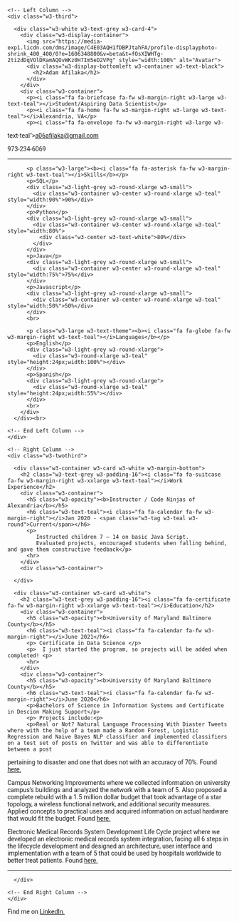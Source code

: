 <!DOCTYPE html>
<html>
<title>W3.CSS Template</title>
<meta charset="UTF-8">
<meta name="viewport" content="width=device-width, initial-scale=1">
<link rel="stylesheet" href="https://www.w3schools.com/w3css/4/w3.css">
<link rel='stylesheet' href='https://fonts.googleapis.com/css?family=Roboto'>
<link rel="stylesheet" href="https://cdnjs.cloudflare.com/ajax/libs/font-awesome/4.7.0/css/font-awesome.min.css">
<style>
html,body,h1,h2,h3,h4,h5,h6 {font-family: "Roboto", sans-serif}
</style>
<body class="w3-light-grey">

<!-- Page Container -->
<div class="w3-content w3-margin-top" style="max-width:1400px;">

  <!-- The Grid -->
  <div class="w3-row-padding">
  
    <!-- Left Column -->
    <div class="w3-third">
    
      <div class="w3-white w3-text-grey w3-card-4">
        <div class="w3-display-container">
          <img src="https://media-exp1.licdn.com/dms/image/C4E03AQH1fDBPJtahFA/profile-displayphoto-shrink_400_400/0?e=1606348800&v=beta&t=fOsXIWHTg-2ti2dDqVOlDRamAQOvWKz0H7Im5eD2VPg" style="width:100%" alt="Avatar">
          <div class="w3-display-bottomleft w3-container w3-text-black">
            <h2>Adam Afilaka</h2>
          </div>
        </div>
        <div class="w3-container">
          <p><i class="fa fa-briefcase fa-fw w3-margin-right w3-large w3-text-teal"></i>Student/Aspiring Data Scientist</p>
          <p><i class="fa fa-home fa-fw w3-margin-right w3-large w3-text-teal"></i>Alexandria, VA</p>
          <p><i class="fa fa-envelope fa-fw w3-margin-right w3-large w3-
text-teal"></i>a06afilaka@gmail.com</p>
          <p><i class="fa fa-phone fa-fw w3-margin-right w3-large w3-text-teal"></i>973-234-6069</p>
          <hr>

          <p class="w3-large"><b><i class="fa fa-asterisk fa-fw w3-margin-right w3-text-teal"></i>Skills</b></p>
          <p>SQL</p>
          <div class="w3-light-grey w3-round-xlarge w3-small">
            <div class="w3-container w3-center w3-round-xlarge w3-teal" style="width:90%">90%</div>
          </div>
          <p>Python</p>
          <div class="w3-light-grey w3-round-xlarge w3-small">
            <div class="w3-container w3-center w3-round-xlarge w3-teal" style="width:80%">
              <div class="w3-center w3-text-white">80%</div>
            </div>
          </div>
          <p>Java</p>
          <div class="w3-light-grey w3-round-xlarge w3-small">
            <div class="w3-container w3-center w3-round-xlarge w3-teal" style="width:75%">75%</div>
          </div>
          <p>Javascript</p>
          <div class="w3-light-grey w3-round-xlarge w3-small">
            <div class="w3-container w3-center w3-round-xlarge w3-teal" style="width:50%">50%</div>
          </div>
          <br>

          <p class="w3-large w3-text-theme"><b><i class="fa fa-globe fa-fw w3-margin-right w3-text-teal"></i>Languages</b></p>
          <p>English</p>
          <div class="w3-light-grey w3-round-xlarge">
            <div class="w3-round-xlarge w3-teal" style="height:24px;width:100%"></div>
          </div>
          <p>Spanish</p>
          <div class="w3-light-grey w3-round-xlarge">
            <div class="w3-round-xlarge w3-teal" style="height:24px;width:55%"></div>
          </div>
          <br>
        </div>
      </div><br>

    <!-- End Left Column -->
    </div>

    <!-- Right Column -->
    <div class="w3-twothird">
    
      <div class="w3-container w3-card w3-white w3-margin-bottom">
        <h2 class="w3-text-grey w3-padding-16"><i class="fa fa-suitcase fa-fw w3-margin-right w3-xxlarge w3-text-teal"></i>Work Experience</h2>
        <div class="w3-container">
          <h5 class="w3-opacity"><b>Instructor / Code Ninjas of Alexandria</b></h5>
          <h6 class="w3-text-teal"><i class="fa fa-calendar fa-fw w3-margin-right"></i>Jan 2020 - <span class="w3-tag w3-teal w3-round">Current</span></h6>
          <p>
          	 Instructed children 7 – 14 on basic Java Script.
             Evaluated projects, encouraged students when falling behind, and gave them constructive feedback</p>
          <hr>
        </div>
        <div class="w3-container">
          
      </div>

      <div class="w3-container w3-card w3-white">
        <h2 class="w3-text-grey w3-padding-16"><i class="fa fa-certificate fa-fw w3-margin-right w3-xxlarge w3-text-teal"></i>Education</h2>
        <div class="w3-container">
          <h5 class="w3-opacity"><b>University of Maryland Baltimore County</b></h5>
          <h6 class="w3-text-teal"><i class="fa fa-calendar fa-fw w3-margin-right"></i>June 2021</h6>
          <p> Certificate in Data Science </p>
          <p>  I just started the program, so projects will be added when completed! <p>
          <hr>
        </div>
        <div class="w3-container">
          <h5 class="w3-opacity"><b>University Of Maryland Baltimore County</b></h5>
          <h6 class="w3-text-teal"><i class="fa fa-calendar fa-fw w3-margin-right"></i>June 2020</h6>
          <p>Bachelors of Science in Information Systems and Certificate in Descion Making Support</p>
          <p> Projects include:<p>
          <p>Real or Not? Natural Language Processing With Diaster Tweets where with the help of a team made a Random Forest, Logistic Regression and Naive Bayes NLP classifier and implemented classifiers on a test set of posts on Twitter and was able to differentiate between a post
pertaining to disaster and one that does not with an accuracy of 70%. Found <a href="https://drive.google.com/file/d/1Wr48cfMyd20QaTgS1fPYVZxFilsc8yBR/view?usp=sharing" target="_blank"> here.</a></p>
<p>Campus Networking Improvements where we collected information on university campus’s buildings and analyzed the network with a team of 5. Also proposed a complete rebuild with a 1.5 million dollar budget that took advantage of a star topology, a
wireless functional network, and additional security measures. Applied concepts to practical uses and
acquired information on actual hardware that would fit the budget.  Found <a href="https://docs.google.com/document/d/1IchJB4QlnsDK3Q7LMLrCeiBplhpeSshWuSn2GW5qDRw/edit?usp=sharing" target="_blank"> here.</a></p>
<p>Electronic Medical Records System Development Life Cycle project where we developed an electronic medical records system integration, facing all 6 steps in the lifecycle development and designed an architecture, user interface and implementation with a team of 5 that could be used by hospitals worldwide to better treat patients. Found <a href="https://drive.google.com/drive/folders/1S89UtP3yKSrYKDEU72pmsdOFUODDL3pO?usp=sharing" target="_blank"> here.</a></p>
          <hr>
        </div>
        
      </div>

    <!-- End Right Column -->
    </div>
    
  <!-- End Grid -->
  </div>
  
  <!-- End Page Container -->
</div>

<footer class="w3-container w3-teal w3-center w3-margin-top">
  <p>Find me on <a href="https://www.linkedin.com/in/adam-afilaka-22632712b/" target="_blank">LinkedIn.</a></p>
</footer>

</body>
</html>

